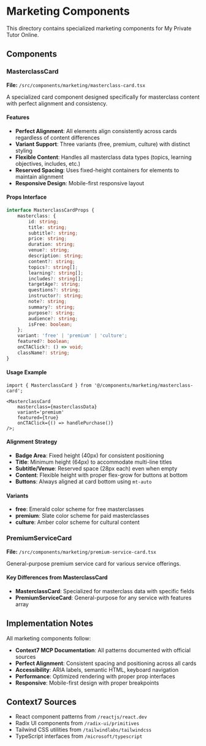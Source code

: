 # Marketing Components

This directory contains specialized marketing components for My Private Tutor
Online.

## Components

### MasterclassCard

**File:** `/src/components/marketing/masterclass-card.tsx`

A specialized card component designed specifically for masterclass content with
perfect alignment and consistency.

#### Features

- **Perfect Alignment**: All elements align consistently across cards regardless
  of content differences
- **Variant Support**: Three variants (free, premium, culture) with distinct
  styling
- **Flexible Content**: Handles all masterclass data types (topics, learning
  objectives, includes, etc.)
- **Reserved Spacing**: Uses fixed-height containers for elements to maintain
  alignment
- **Responsive Design**: Mobile-first responsive layout

#### Props Interface

```typescript
interface MasterclassCardProps {
	masterclass: {
		id: string;
		title: string;
		subtitle?: string;
		price: string;
		duration: string;
		venue?: string;
		description: string;
		content?: string;
		topics?: string[];
		learning?: string[];
		includes?: string[];
		targetAge?: string;
		questions?: string;
		instructor?: string;
		note?: string;
		summary?: string;
		purpose?: string;
		audience?: string;
		isFree: boolean;
	};
	variant: 'free' | 'premium' | 'culture';
	featured?: boolean;
	onCTAClick?: () => void;
	className?: string;
}
```

#### Usage Example

```tsx
import { MasterclassCard } from '@/components/marketing/masterclass-card';

<MasterclassCard
	masterclass={masterclassData}
	variant='premium'
	featured={true}
	onCTAClick={() => handlePurchase()}
/>;
```

#### Alignment Strategy

- **Badge Area**: Fixed height (40px) for consistent positioning
- **Title**: Minimum height (64px) to accommodate multi-line titles
- **Subtitle/Venue**: Reserved space (28px each) even when empty
- **Content**: Flexible height with proper flex-grow for buttons at bottom
- **Buttons**: Always aligned at card bottom using `mt-auto`

#### Variants

- **free**: Emerald color scheme for free masterclasses
- **premium**: Slate color scheme for paid masterclasses
- **culture**: Amber color scheme for cultural content

### PremiumServiceCard

**File:** `/src/components/marketing/premium-service-card.tsx`

General-purpose premium service card for various service offerings.

#### Key Differences from MasterclassCard

- **MasterclassCard**: Specialized for masterclass data with specific fields
- **PremiumServiceCard**: General-purpose for any service with features array

## Implementation Notes

All marketing components follow:

- **Context7 MCP Documentation**: All patterns documented with official sources
- **Perfect Alignment**: Consistent spacing and positioning across all cards
- **Accessibility**: ARIA labels, semantic HTML, keyboard navigation
- **Performance**: Optimized rendering with proper prop interfaces
- **Responsive**: Mobile-first design with proper breakpoints

## Context7 Sources

- React component patterns from `/reactjs/react.dev`
- Radix UI components from `/radix-ui/primitives`
- Tailwind CSS utilities from `/tailwindlabs/tailwindcss`
- TypeScript interfaces from `/microsoft/typescript`
